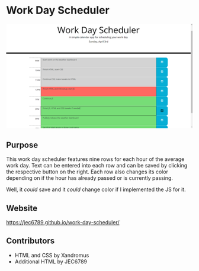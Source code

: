 # Work Day Scheduler
![Screenshot of the work day scheduler](./assets/images/screenshot.png)

## Purpose
This work day scheduler features nine rows for each hour of the average work day. Text can be entered into each row and can be saved by clicking the respective button on the right. Each row also changes its color depending on if the hour has already passed or is currently passing.

Well, it *could* save and it *could* change color if I implemented the JS for it.

## Website
https://jec6789.github.io/work-day-scheduler/

## Contributors
* HTML and CSS by Xandromus
* Additional HTML by JEC6789
